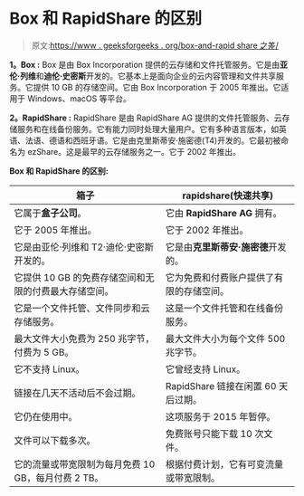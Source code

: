 # Box 和 RapidShare 的区别

> 原文:[https://www . geeksforgeeks . org/box-and-rapid share 之差/](https://www.geeksforgeeks.org/difference-between-box-and-rapidshare/)

**1。Box :**
Box 是由 Box Incorporation 提供的云存储和文件托管服务。它是由**亚伦·列维**和**迪伦·史密斯**开发的。它基本上是面向企业的云内容管理和文件共享服务。它提供 10 GB 的存储空间。它由 Box Incorporation 于 2005 年推出。它适用于 Windows、macOS 等平台。

**2。RapidShare :**
RapidShare 是由 RapidShare AG 提供的文件托管服务、云存储服务和在线备份服务。它有能力同时处理大量用户。它有多种语言版本，如英语、法语、德语和西班牙语。它是由克里斯蒂安·施密德(T4)开发的。它最初被命名为 ezShare。这是最早的云存储服务之一。它于 2002 年推出。

**Box 和 RapidShare 的区别:**

<center>

| 箱子 | rapidshare(快速共享) |
| --- | --- |
| 它属于**盒子公司**。 | 它由 **RapidShare AG** 拥有。 |
| 它于 2005 年推出。 | 它于 2002 年推出。 |
| 它是由亚伦·列维和 T2·迪伦·史密斯开发的。 | 它是由**克里斯蒂安·施密德**开发的。 |
| 它提供 10 GB 的免费存储空间和无限的付费最大存储空间。 | 它为免费和付费账户提供了有限的存储空间。 |
| 它是一个文件托管、文件同步和云存储服务。 | 这是一个文件托管和在线备份服务。 |
| 最大文件大小免费为 250 兆字节，付费为 5 GB。 | 最大文件大小为每个文件 500 兆字节。 |
| 它不支持 Linux。 | 它曾经支持 Linux。 |
| 链接在几天不活动后不会过期。 | RapidShare 链接在闲置 60 天后过期。 |
| 它仍在使用中。 | 这项服务于 2015 年暂停。 |
| 文件可以下载多次。 | 免费账号只能下载 10 次文件。 |
| 它的流量或带宽限制为每月免费 10 GB，每月付费 2 TB。 | 根据付费计划，它有可变流量或带宽限制。 |

</center>